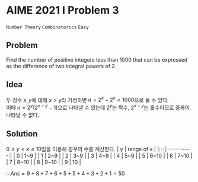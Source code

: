 # AIME 2021 I Problem 3
`Number Theory` `Combinatorics` `Easy`

Problem
---
Find the number of positive integers less than $1000$ that can be 
expressed as the difference of two integral powers of $2.$  

Idea
---
두 정수 $x, y$에 대해 $x>y$라 가정하면 $n=2^x-2^y < 1000$으로 둘 수 있다.  
이때 $n=2^y(2^{x-y}-1)$으로 나타낼 수 있는데 $2^y$는 짝수, $2^{x-y}$는 홀수이므로 중복이 나타날 수 없다.

Solution
---
$0 \leq y < x \leq 10$임을 이용해 경우의 수를 계산한다.
| y | range of x |
|:-:|:----------:|
| 0 | 1~9 |
| 1 | 2~9 |
| 2 | 3~9 |
| 3 | 4~9 |
| 4 | 5~9 |
| 5 | 6~10 |
| 6 | 7~10 |
| 7 | 8~10 |
| 8 | 9~10 |
| 9 | 10 |

$\therefore Ans=9+8+7+6+5+5+4+3+2+1=50$
